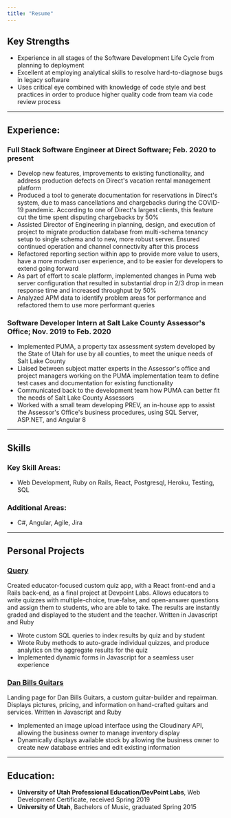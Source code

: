 ```yaml
---
title: "Resume"
---
```


## **Key Strengths**
* Experience in all stages of the Software Development Life Cycle from planning to deployment
* Excellent at employing analytical skills to resolve hard-to-diagnose bugs in legacy software
* Uses critical eye combined with knowledge of code style and best practices in order to produce higher quality code from team via code review process

---

## **Experience:**
### **Full Stack Software Engineer** at Direct Software; Feb. 2020 to present
* Develop new features, improvements to existing functionality, and address production defects on Direct's vacation rental management platform
* Produced a tool to generate documentation for reservations in Direct's system, due to mass cancellations and chargebacks during the COVID-19 pandemic. According to one of Direct's largest clients, this feature cut the time spent disputing chargebacks by 50%
* Assisted Director of Engineering in planning, design, and execution of project to migrate production database from multi-schema tenancy setup to single schema and to new, more robust server. Ensured continued operation and channel connectivity after this process
* Refactored reporting section within app to provide more value to users, have a more modern user experience, and to be easier for developers to extend going forward
* As part of effort to scale platform, implemented changes in Puma web server configuration that resulted in substantial drop in 2/3 drop in mean response time and increased throughput by 50% 
* Analyzed APM data to identify problem areas for performance and refactored them to use more performant queries

### **Software Developer Intern** at Salt Lake County Assessor's Office; Nov. 2019 to Feb. 2020
* Implemented PUMA, a property tax assessment system developed by the State of Utah for use by all counties, to meet the unique needs of Salt Lake County
* Liaised between subject matter experts in the Assessor's office and project managers working on the PUMA implementation team to define test cases and documentation for existing functionality
* Communicated back to the development team how PUMA can better fit the needs of Salt Lake County Assessors
* Worked with a small team developing PREV, an in-house app to assist the Assessor's Office's business procedures, using SQL Server, ASP.NET, and Angular 8

---
## **Skills**
### **Key Skill Areas:**
* Web Development, Ruby on Rails, React, Postgresql, Heroku, Testing, SQL
### **Additional Areas:**
* C#, Angular, Agile, Jira
---
## **Personal Projects**
### [**Query**](https://github.com/jakebills1/query)

Created educator-focused custom quiz app, with a React front-end and a Rails back-end, as a final project at Devpoint Labs. Allows educators to write quizzes with multiple-choice, true-false, and open-answer questions and assign them to students, who are able to take. The results are instantly graded and displayed to the student and the teacher. Written in Javascript and Ruby
* Wrote custom SQL queries to index results by quiz and by student
* Wrote Ruby methods to auto-grade individual quizzes, and produce analytics on the aggregate results for the quiz
* Implemented dynamic forms in Javascript for a seamless user experience
  
### [**Dan Bills Guitars**](https://github.com/jakebills1/dan_bills_guitars) 
Landing page for Dan Bills Guitars, a custom guitar-builder and repairman. Displays pictures, pricing, and information on hand-crafted guitars and services. Written in Javascript and Ruby
* Implemented an image upload interface using the Cloudinary API, allowing the business owner to manage inventory display
* Dynamically displays available stock by allowing the business owner to create new database entries and edit existing information

---
## **Education:**

* **University of Utah Professional Education/DevPoint Labs**, Web Development Certificate, received Spring 2019
* **University of Utah**, Bachelors of Music, graduated Spring 2015